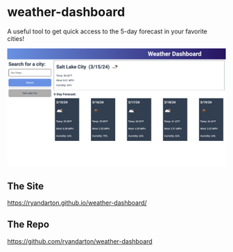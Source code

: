 # weather-dashboard

A useful tool to get quick access to the 5-day forecast in your favorite cities!

![Alt Text](./assets/weather-dashboard-screenshot.png)

## The Site

https://ryandarton.github.io/weather-dashboard/

## The Repo

https://github.com/ryandarton/weather-dashboard
